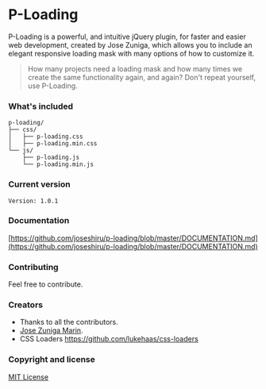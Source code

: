 # P-Loading
P-Loading is a powerful, and intuitive jQuery plugin, for faster and easier web development, created by Jose Zuniga, which allows you to include an elegant responsive loading mask with many options of how to customize it.

>How many projects need a loading mask and how many times we create the same functionality again, and again?
>Don't repeat yourself, use P-Loading.

### What's included

```
p-loading/
├── css/
│   ├── p-loading.css
│   ├── p-loading.min.css
└── js/
    ├── p-loading.js
    └── p-loading.min.js
```
### Current version
	Version: 1.0.1
	
### Documentation
[https://github.com/joseshiru/p-loading/blob/master/DOCUMENTATION.md](https://github.com/joseshiru/p-loading/blob/master/DOCUMENTATION.md)

### Contributing
  Feel free to contribute.

### Creators
 * Thanks to all the contributors.
 * [Jose Zuniga Marin](https://github.com/joseshiru).
 * CSS Loaders https://github.com/lukehaas/css-loaders
 
### Copyright and license
[MIT License](https://github.com/joseshiru/p-loading/blob/master/LICENSE)